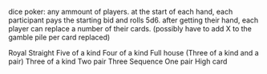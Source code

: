 dice poker:
  any ammount of players.
  at the start of each hand, each participant pays the starting bid and rolls 5d6. after getting their hand,
  each player can replace a number of their cards. (possibly have to add X to the gamble pile per card replaced)

  Royal Straight
  Five of a kind
  Four of a kind
  Full house (Three of a kind and a pair)
  Three of a kind
  Two pair
  Three Sequence
  One pair
  High card
